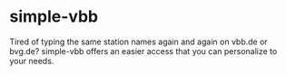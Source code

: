 # simple-vbb
Tired of typing the same station names again and again on vbb.de or bvg.de? simple-vbb offers an easier access that you can personalize to your needs.
